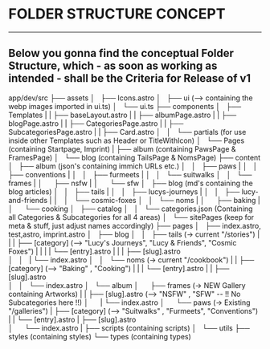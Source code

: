 
# FOLDER STRUCTURE CONCEPT
--------------------------
## Below you gonna find the conceptual Folder Structure, which - as soon as working as intended - shall be the Criteria for Release of v1

app/dev/src
├── assets
│   ├── Icons.astro
│   ├── ui (--> containing the webp images imported in ui.ts)
│   └── ui.ts
├── components
│   ├── Templates
|   |   ├── baseLayout.astro
|   |   ├── albumPage.astro
|   |   ├── blogPage.astro
|   |   ├── CategoriesPage.astro
|   |   ├── SubcategoriesPage.astro
|   |   ├── Card.astro
│   │   └── partials (for use inside other Templates such as Header or TitleWithIcon)
│   └── Pages (containing Startpage, Imprint)
|       ├── album (containing PawsPage & FramesPage)
│       └── blog (containing TailsPage & NomsPage)
├── content
│   ├── album (json's containing immich URLs etc.)
│   │   ├── paws
|   │   │   ├── conventions
|   │   │   ├── furmeets
|   │   │   └── suitwalks
│   │   └── frames
|   │       ├── nsfw
|   │       └── sfw
│   ├── blog (md's containing the blog articles)
│   │   ├── tails
|   │   │   ├── lucys-journeys
|   │   │   ├── lucy-and-friends
|   │   │   └── cosmic-foxes
│   │   └── noms
|   │       ├── baking
|   │       └── cooking
│   ├── catalog
│   │   └── categories.json (Containing all Categories & Subcategories for all 4 areas)
│   └── sitePages (keep for meta & stuff, just adjust names accordingly)
├── pages
│   ├── index.astro, test,astro, imprint.astro
│   ├── blog
│   │   ├── tails (-> current "/stories")
|   |   |   ├── [category] (--> "Lucy's Journeys", "Lucy & Friends", "Cosmic Foxes")
|   |   |   |   └── [entry].astro
|   |   |   ├── [slug].astro   
│   │   |   └── index.astro
│   │   └── noms (-> current "/cookbook")
|   |       ├── [category] (--> "Baking" , "Cooking")
|   |       |   └── [entry].astro
|   |       ├── [slug].astro   
│   │       └── index.astro
│   └── album
│       ├── frames (-> NEW Gallery containing Artworks)
|       |   ├── [slug].astro   (--> "NSFW" , "SFW" -- !! No Subcategories here !!)
│       |   └── index.astro
│       └── paws (-> Existing "/galleries")
|           ├── [category] (--> "Suitwalks" , "Furmeets", "Conventions")
|           |   └── [entry].astro
|           ├── [slug].astro   
│           └── index.astro
|
├── scripts (containing scripts)
│   └── utils
├── styles (containing styles)
└── types (containing types)

